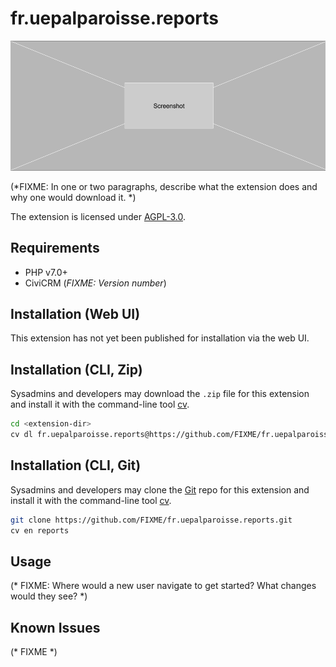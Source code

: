 # fr.uepalparoisse.reports

![Screenshot](/images/screenshot.png)

(*FIXME: In one or two paragraphs, describe what the extension does and why one would download it. *)

The extension is licensed under [AGPL-3.0](LICENSE.txt).

## Requirements

* PHP v7.0+
* CiviCRM (*FIXME: Version number*)

## Installation (Web UI)

This extension has not yet been published for installation via the web UI.

## Installation (CLI, Zip)

Sysadmins and developers may download the `.zip` file for this extension and
install it with the command-line tool [cv](https://github.com/civicrm/cv).

```bash
cd <extension-dir>
cv dl fr.uepalparoisse.reports@https://github.com/FIXME/fr.uepalparoisse.reports/archive/master.zip
```

## Installation (CLI, Git)

Sysadmins and developers may clone the [Git](https://en.wikipedia.org/wiki/Git) repo for this extension and
install it with the command-line tool [cv](https://github.com/civicrm/cv).

```bash
git clone https://github.com/FIXME/fr.uepalparoisse.reports.git
cv en reports
```

## Usage

(* FIXME: Where would a new user navigate to get started? What changes would they see? *)

## Known Issues

(* FIXME *)

